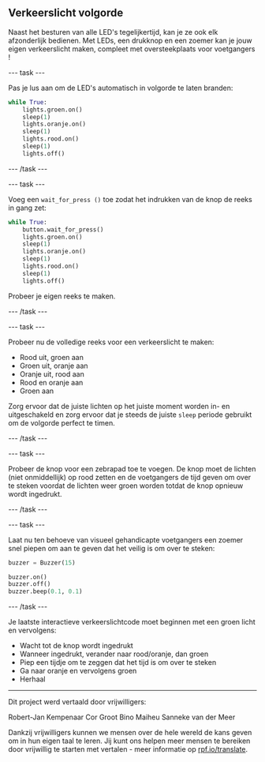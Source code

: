 ## Verkeerslicht volgorde

Naast het besturen van alle LED's tegelijkertijd, kan je ze ook elk afzonderlijk bedienen. Met LEDs, een drukknop en een zoemer kan je jouw eigen verkeerslicht maken, compleet met oversteekplaats voor voetgangers !

--- task ---

Pas je lus aan om de LED's ​​automatisch in volgorde te laten branden:

```python
while True:
    lights.groen.on()
    sleep(1)
    lights.oranje.on()
    sleep(1)
    lights.rood.on()
    sleep(1)
    lights.off()
```

--- /task ---

--- task ---

Voeg een `wait_for_press ()` toe zodat het indrukken van de knop de reeks in gang zet:

```python
while True:
    button.wait_for_press()
    lights.groen.on()
    sleep(1)
    lights.oranje.on()
    sleep(1)
    lights.rood.on()
    sleep(1)
    lights.off()
```

Probeer je eigen reeks te maken.

--- /task ---

--- task ---

Probeer nu de volledige reeks voor een verkeerslicht te maken:

- Rood uit, groen aan
- Groen uit, oranje aan
- Oranje uit, rood aan
- Rood en oranje aan
- Groen aan

Zorg ervoor dat de juiste lichten op het juiste moment worden in- en uitgeschakeld en zorg ervoor dat je steeds de juiste `sleep` periode gebruikt om de volgorde perfect te timen.

--- /task ---

--- task ---

Probeer de knop voor een zebrapad toe te voegen. De knop moet de lichten (niet onmiddellijk) op rood zetten en de voetgangers de tijd geven om over te steken voordat de lichten weer groen worden totdat de knop opnieuw wordt ingedrukt.

--- /task ---

--- task ---

Laat nu ten behoeve van visueel gehandicapte voetgangers een zoemer snel piepen om aan te geven dat het veilig is om over te steken:

```python
buzzer = Buzzer(15)

buzzer.on()
buzzer.off()
buzzer.beep(0.1, 0.1)
```

--- /task ---

Je laatste interactieve verkeerslichtcode moet beginnen met een groen licht en vervolgens:

- Wacht tot de knop wordt ingedrukt
- Wanneer ingedrukt, verander naar rood/oranje, dan groen
- Piep een tijdje om te zeggen dat het tijd is om over te steken
- Ga naar oranje en vervolgens groen
- Herhaal

***
Dit project werd vertaald door vrijwilligers:

Robert-Jan Kempenaar
Cor Groot
Bino Maiheu
Sanneke van der Meer

Dankzij vrijwilligers kunnen we mensen over de hele wereld de kans geven om in hun eigen taal te leren. Jij kunt ons helpen meer mensen te bereiken door vrijwillig te starten met vertalen - meer informatie op [rpf.io/translate](https://rpf.io/translate).